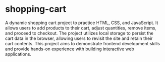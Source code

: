 # shopping-cart
 
A dynamic shopping cart project to practice HTML, CSS, and JavaScript. It allows users to add products to their cart, adjust quantities, remove items, and proceed to checkout. The project utilizes local storage to persist the cart data in the browser, allowing users to revisit the site and retain their cart contents. This project aims to demonstrate frontend development skills and provide hands-on experience with building interactive web applications.
